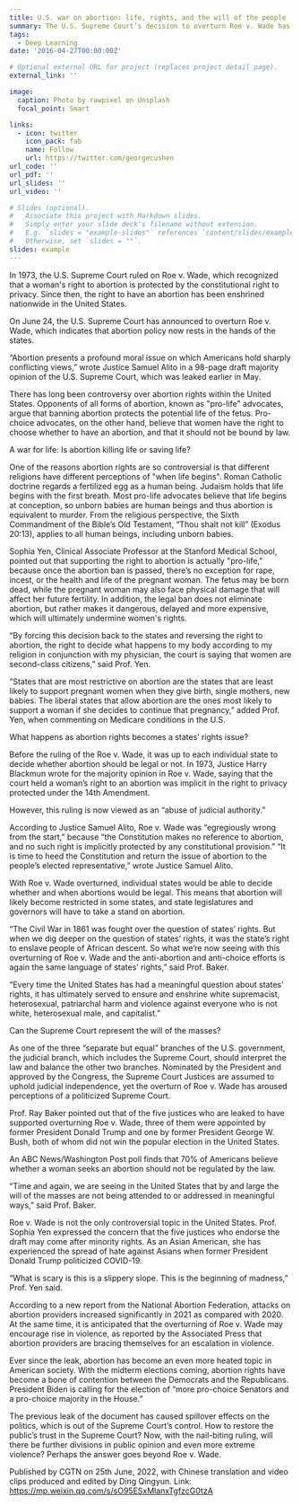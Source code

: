 ```yaml
---
title: U.S. war on abortion: life, rights, and the will of the people
summary: The U.S. Supreme Court’s decision to overturn Roe v. Wade has caused an uproar in the American society. CGTN's current affairs show Dialogue interviewed Sophia Yen, Clinical Associate Professor at Stanford Medical School, and Ray Baker, Adjunct Professor at Towson University, focusing on the abortion rights controversy in the U.S. Views expressed in the videos are his/hers and do not necessarily represent those of CGTN.
tags:
  - Deep Learning
date: '2016-04-27T00:00:00Z'

# Optional external URL for project (replaces project detail page).
external_link: ''

image:
  caption: Photo by rawpixel on Unsplash
  focal_point: Smart

links:
  - icon: twitter
    icon_pack: fab
    name: Follow
    url: https://twitter.com/georgecushen
url_code: ''
url_pdf: ''
url_slides: ''
url_video: ''

# Slides (optional).
#   Associate this project with Markdown slides.
#   Simply enter your slide deck's filename without extension.
#   E.g. `slides = "example-slides"` references `content/slides/example-slides.md`.
#   Otherwise, set `slides = ""`.
slides: example
---
```


In 1973, the U.S. Supreme Court ruled on Roe v. Wade, which recognized that a woman's right to abortion is protected by the constitutional right to privacy. Since then, the right to have an abortion has been enshrined nationwide in the United States. 

On June 24, the U.S. Supreme Court has announced to overturn Roe v. Wade, which indicates that abortion policy now rests in the hands of the states.

“Abortion presents a profound moral issue on which Americans hold sharply conflicting views,” wrote Justice Samuel Alito in a 98-page draft majority opinion of the U.S. Supreme Court, which was leaked earlier in May.

There has long been controversy over abortion rights within the United States. Opponents of all forms of abortion, known as "pro-life" advocates, argue that banning abortion protects the potential life of the fetus. Pro-choice advocates, on the other hand, believe that women have the right to choose whether to have an abortion, and that it should not be bound by law.

A war for life: Is abortion killing life or saving life?

One of the reasons abortion rights are so controversial is that different religions have different perceptions of "when life begins". Roman Catholic doctrine regards a fertilized egg as a human being. Judaism holds that life begins with the first breath. Most pro-life advocates believe that life begins at conception, so unborn babies are human beings and thus abortion is equivalent to murder. From the religious perspective, the Sixth Commandment of the Bible’s Old Testament, “Thou shalt not kill” (Exodus 20:13), applies to all human beings, including unborn babies.

Sophia Yen, Clinical Associate Professor at the Stanford Medical School, pointed out that supporting the right to abortion is actually "pro-life," because once the abortion ban is passed, there’s no exception for rape, incest, or the health and life of the pregnant woman. The fetus may be born dead, while the pregnant woman may also face physical damage that will affect her future fertility. In addition, the legal ban does not eliminate abortion, but rather makes it dangerous, delayed and more expensive, which will ultimately undermine women's rights.

“By forcing this decision back to the states and reversing the right to abortion, the right to decide what happens to my body according to my religion in conjunction with my physician, the court is saying that women are second-class citizens,” said Prof. Yen. 

“States that are most restrictive on abortion are the states that are least likely to support pregnant women when they give birth, single mothers, new babies. The liberal states that allow abortion are the ones most likely to support a woman if she decides to continue that pregnancy,” added Prof. Yen, when commenting on Medicare conditions in the U.S.

What happens as abortion rights becomes a states’ rights issue?

Before the ruling of the Roe v. Wade, it was up to each individual state to decide whether abortion should be legal or not. In 1973, Justice Harry Blackmun wrote for the majority opinion in Roe v. Wade, saying that the court held a woman’s right to an abortion was implicit in the right to privacy protected under the 14th Amendment.

However, this ruling is now viewed as an “abuse of judicial authority.”

According to Justice Samuel Alito, Roe v. Wade was “egregiously wrong from the start,” because “the Constitution makes no reference to abortion, and no such right is implicitly protected by any constitutional provision.” “It is time to heed the Constitution and return the issue of abortion to the people’s elected representative,” wrote Justice Samuel Alito.

With Roe v. Wade overturned, individual states would be able to decide whether and when abortions would be legal. This means that abortion will likely become restricted in some states, and state legislatures and governors will have to take a stand on abortion.

“The Civil War in 1861 was fought over the question of states’ rights. But when we dig deeper on the question of states’ rights, it was the state’s right to enslave people of African descent. So what we’re now seeing with this overturning of Roe v. Wade and the anti-abortion and anti-choice efforts is again the same language of states’ rights,” said Prof. Baker. 

“Every time the United States has had a meaningful question about states’ rights, it has ultimately served to ensure and enshrine white supremacist, heterosexual, patriarchal harm and violence against everyone who is not white, heterosexual male, and capitalist.”

Can the Supreme Court represent the will of the masses?

As one of the three “separate but equal” branches of the U.S. government, the judicial branch, which includes the Supreme Court, should interpret the law and balance the other two branches. Nominated by the President and approved by the Congress, the Supreme Court Justices are assumed to uphold judicial independence, yet the overturn of Roe v. Wade has aroused perceptions of a politicized Supreme Court.

Prof. Ray Baker pointed out that of the five justices who are leaked to have supported overturning Roe v. Wade, three of them were appointed by former President Donald Trump and one by former President George W. Bush, both of whom did not win the popular election in the United States.

An ABC News/Washington Post poll finds that 70% of Americans believe whether a woman seeks an abortion should not be regulated by the law. 

“Time and again, we are seeing in the United States that by and large the will of the masses are not being attended to or addressed in meaningful ways,” said Prof. Baker. 

Roe v. Wade is not the only controversial topic in the United States. Prof. Sophia Yen expressed the concern that the five justices who endorse the draft may come after minority rights. As an Asian American, she has experienced the spread of hate against Asians when former President Donald Trump politicized COVID-19.

“What is scary is this is a slippery slope. This is the beginning of madness,” Prof. Yen said.

According to a new report from the National Abortion Federation, attacks on abortion providers increased significantly in 2021 as compared with 2020. At the same time, it is anticipated that the overturning of Roe v. Wade may encourage rise in violence, as reported by the Associated Press that abortion providers are bracing themselves for an escalation in violence. 

Ever since the leak, abortion has become an even more heated topic in American society. With the midterm elections coming, abortion rights have become a bone of contention between the Democrats and the Republicans. President Biden is calling for the election of “more pro-choice Senators and a pro-choice majority in the House.”

The previous leak of the document has caused spillover effects on the politics, which is out of the Supreme Court’s control. How to restore the public’s trust in the Supreme Court? Now, with the nail-biting ruling, will there be further divisions in public opinion and even more extreme violence? Perhaps the answer goes beyond Roe v. Wade.

Published by CGTN on 25th June, 2022, with Chinese translation and video clips produced and edited by Ding Qingyun. 
Link: https://mp.weixin.qq.com/s/sO95ESxMlanxTgfzcG0tzA

